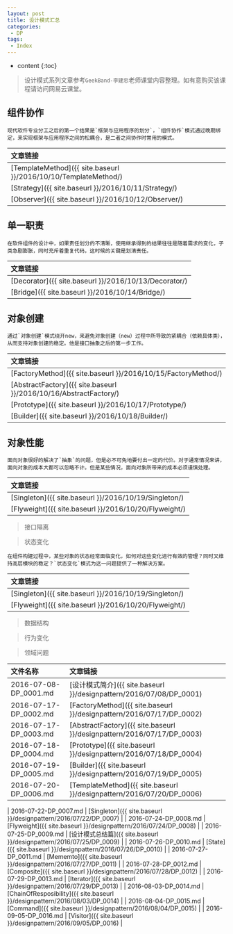 ```yaml
---
layout: post
title: 设计模式汇总
categories: 
 - DP
tags:
 - Index
---
```


* content
{:toc}

> 设计模式系列文章参考`GeekBand-李建忠`老师课堂内容整理。如有意购买该课程请访问网易云课堂。




## 组件协作

	现代软件专业分工之后的第一个结果是`框架与应用程序的划分`，`组件协作`模式通过晚期绑定，来实现框架与应用程序之间的松耦合，是二者之间协作时常用的模式。

| 文章链接 |
| :------- |
| [TemplateMethod]({{ site.baseurl }}/2016/10/10/TemplateMethod/) |
| [Strategy]({{ site.baseurl }}/2016/10/11/Strategy/) |
| [Observer]({{ site.baseurl }}/2016/10/12/Observer/) |

## 单一职责

	在软件组件的设计中，如果责任划分的不清晰，使用继承得到的结果往往是随着需求的变化，子类急剧膨胀，同时充斥着重复代码，这时候的关键是划清责任。

| 文章链接 |
| :------- |
| [Decorator]({{ site.baseurl }}/2016/10/13/Decorator/) |
| [Bridge]({{ site.baseurl }}/2016/10/14/Bridge/) |

## 对象创建

	通过`对象创建`模式绕开new，来避免对象创建（new）过程中所导致的紧耦合（依赖具体类），从而支持对象创建的稳定。他是接口抽象之后的第一步工作。

| 文章链接 |
| :------- |
| [FactoryMethod]({{ site.baseurl }}/2016/10/15/FactoryMethod/) |
| [AbstractFactory]({{ site.baseurl }}/2016/10/16/AbstractFactory/) |
| [Prototype]({{ site.baseurl }}/2016/10/17/Prototype/) |
| [Builder]({{ site.baseurl }}/2016/10/18/Builder/) |

## 对象性能

	面向对象很好的解决了`抽象`的问题，但是必不可免地要付出一定的代价。对于通常情况来讲，面向对象的成本大都可以忽略不计。但是某些情况，面向对象所带来的成本必须谨慎处理。

| 文章链接 |
| :------- |
| [Singleton]({{ site.baseurl }}/2016/10/19/Singleton/) |
| [Flyweight]({{ site.baseurl }}/2016/10/20/Flyweight/) |

> 接口隔离

> 状态变化

	在组件构建过程中，某些对象的状态经常面临变化，如何对这些变化进行有效的管理？同时又维持高层模块的稳定？`状态变化`模式为这一问题提供了一种解决方案。

| 文章链接 |
| :------- |
| [Singleton]({{ site.baseurl }}/2016/10/19/Singleton/) |
| [Flyweight]({{ site.baseurl }}/2016/10/20/Flyweight/) |

> 数据结构

> 行为变化

> 领域问题



| 文件名称 | 文章链接 |
|:--------|:-------|
| 2016-07-08-DP_0001.md | [设计模式简介]({{ site.baseurl }}/designpattern/2016/07/08/DP_0001) |
| 2016-07-17-DP_0002.md | [FactoryMethod]({{ site.baseurl }}/designpattern/2016/07/17/DP_0002) |
| 2016-07-17-DP_0003.md | [AbstractFactory]({{ site.baseurl }}/designpattern/2016/07/17/DP_0003) |
| 2016-07-18-DP_0004.md | [Prototype]({{ site.baseurl }}/designpattern/2016/07/18/DP_0004) |
| 2016-07-19-DP_0005.md | [Builder]({{ site.baseurl }}/designpattern/2016/07/19/DP_0005) |
| 2016-07-20-DP_0006.md | [TemplateMethod]({{ site.baseurl }}/designpattern/2016/07/20/DP_0006) |


| 2016-07-22-DP_0007.md | [Singleton]({{ site.baseurl }}/designpattern/2016/07/22/DP_0007) |
| 2016-07-24-DP_0008.md | [Flyweight]({{ site.baseurl }}/designpattern/2016/07/24/DP_0008) |
| 2016-07-25-DP_0009.md | [设计模式总结篇]({{ site.baseurl }}/designpattern/2016/07/25/DP_0009) |
| 2016-07-26-DP_0010.md | [State]({{ site.baseurl }}/designpattern/2016/07/26/DP_0010) |
| 2016-07-27-DP_0011.md | [Mememto]({{ site.baseurl }}/designpattern/2016/07/27/DP_0011) |
| 2016-07-28-DP_0012.md | [Composite]({{ site.baseurl }}/designpattern/2016/07/28/DP_0012) |
| 2016-07-29-DP_0013.md | [Iterator]({{ site.baseurl }}/designpattern/2016/07/29/DP_0013) |
| 2016-08-03-DP_0014.md | [ChainOfResposibility]({{ site.baseurl }}/designpattern/2016/08/03/DP_0014) |
| 2016-08-04-DP_0015.md | [Command]({{ site.baseurl }}/designpattern/2016/08/04/DP_0015) |
| 2016-09-05-DP_0016.md | [Visitor]({{ site.baseurl }}/designpattern/2016/09/05/DP_0016) |













